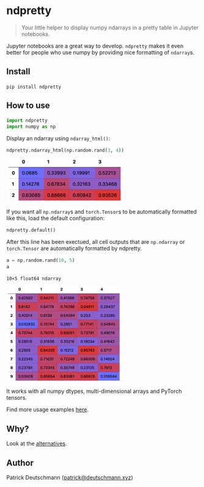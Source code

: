 # ndpretty
> Your little helper to display numpy ndarrays in a pretty table in Jupyter notebooks.


Jupyter notebooks are a great way to develop. `ndpretty` makes it even better for people who use numpy by providing nice formatting of `ndarray`s.

## Install

`pip install ndpretty`

## How to use

```python
import ndpretty
import numpy as np
```

Display an ndarray using `ndarray_html()`:

```python
ndpretty.ndarray_html(np.random.rand(3, 4))
```

<img src="img/2D.png" width="300px"/>

If you want all `np.ndarray`s and `torch.Tensor`s to be automatically formatted like this, load the default configuration:

```python
ndpretty.default()
```

After this line has been exectued, all cell outputs that are `np.ndarray` or `torch.Tensor` are automatically formatted by ndpretty.

```python
a = np.random.rand(10, 5)
a
```

    10×5 float64 ndarray

<img src="img/2D_2.png" width="300px"/>

It works with all numpy dtypes, multi-dimensional arrays and PyTorch tensors.

Find more usage examples [here](https://deutschmn.github.io/ndpretty/ndpretty.html#Example-usages).

## Why?

Look at the [alternatives](https://deutschmn.github.io/ndpretty/alternatives.html).

## Author

Patrick Deutschmann ([patrick@deutschmann.xyz](mailto:patrick@deutschmann.xyz))
